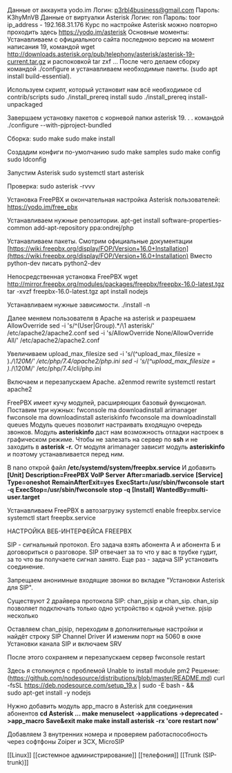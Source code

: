 Данные от аккаунта yodo.im
Логин: p3rbl4business@gmail.com
Пароль: K3hyMnVB
Данные от виртуалки Asterisk 
Логин: ron 
Пароль: toor
ip_address - 192.168.31.176
Курс по настройке Asterisk можно повторно проходить здесь https://yodo.im/asterisk 
Основные моменты: 
Устанавливаем с официального сайта последнюю версию на момент написания 19, командой wget http://downloads.asterisk.org/pub/telephony/asterisk/asterisk-19-current.tar.gz и распоковкой tar zxf ... После чего делаем сборку командой ./configure и устанавливаем необходимые пакеты. (sudo apt install build-essential).

Используем скрипт, который установит нам всё необходимое 
cd contrib/scripts
sudo ./install_prereq install
sudo ./install_prereq install-unpackaged

Завершаем установку пакетов с корневой папки asterisk 19. . . командой ./configure --with-pjproject-bundled

Сборка:
sudo make 
sudo make install 

Создадим конфиги по-умолчанию
sudo make samples
sudo make config
sudo ldconfig

Запустим Asterisk 
sudo systemctl start asterisk

Проверка: 
sudo asterisk -rvvv

Установка FreePBX и окончательная настройка Asterisk пользователей:
https://yodo.im/free_pbx

Устанавливаем нужные репозитории.
apt-get install software-properties-common
add-apt-repository ppa:ondrej/php

Устанавливаем пакеты.
Смотрим официальные документации
[https://wiki.freepbx.org/display/FOP/Version+16.0+Installation](https://wiki.freepbx.org/display/FOP/Version+16.0+Installation)
Вместо python-dev писать python2-dev

Непосредственная установка FreePBX
wget http://mirror.freepbx.org/modules/packages/freepbx/freepbx-16.0-latest.tgz
tar -xvzf freepbx-16.0-latest.tgz
apt install nodejs

Устанавливаем нужные зависимости.
./install -n

Далее меняем пользователя в Apache на asterisk и разрешаем AllowOverride
sed -i 's/^\(User\|Group\).*/\1 asterisk/' /etc/apache2/apache2.conf
sed -i 's/AllowOverride None/AllowOverride All/' /etc/apache2/apache2.conf

Увеличиваем upload_max_filesize
sed -i 's/\(^upload_max_filesize = \).*/\120M/' /etc/php/7.4/apache2/php.ini
sed -i 's/\(^upload_max_filesize = \).*/\120M/' /etc/php/7.4/cli/php.ini

Включаем и перезапускаем Apache.
a2enmod rewrite
systemctl restart apache2

FreePBX имеет кучу модулей, расширяющих базовый функционал. Поставим три нужных:
fwconsole ma downloadinstall arimanager
fwconsole ma downloadinstall asteriskinfo
fwconsole ma downloadinstall queues
Модуль queues позволит настраивать входящую очередь звонков. Модуль **asteriskinfo** даст нам возможность отладки настроек в графическом режиме. Чтобы не залезать на сервер по **ssh** и не заходить в **asterisk -r.** От модуля arimanager зависит модуль **asteriskinfo** и поэтому устанавливается перед ним.

В nano открой файл **/etc/systemd/system/freepbx.service**
И добавить 
**[Unit]**
**Description=FreePBX VoIP Server**
**After=mariadb.service**
**[Service]**
**Type=oneshot**
**RemainAfterExit=yes**
**ExecStart=/usr/sbin/fwconsole** **start -q**
**ExecStop=/usr/sbin/fwconsole** **stop -q**
**[Install]**
**WantedBy=multi-user.target**

Устанавливаем FreePBX в автозагрузку 
systemctl enable freepbx.service
systemctl start freepbx.service

НАСТРОЙКА ВЕБ-ИНТЕРФЕЙСА FREEPBX

SIP - сигнальный протокол. Его задача взять абонента А и абонента Б и договориться о разговоре. SIP отвечает за то что у вас в трубке гудит, за то что вы получаете сигнал занято.
Еще раз - задача SIP установить соединение.

Запрещаем анонимные входящие звонки во вкладке "Установки Asterisk для SIP".

Существуют 2 драйвера протокола SIP: chan_pjsip и chan_sip.
chan_sip позволяет подключать только одно устройство к одной учетке.
pjsip несколько

Оставляем chan_pjsip, переходим в дополнительные настройки и найдёт строку SIP Channel Driver
И изменим порт на 5060 в окне Установки канала SIP и включаем SRV 

После этого сохраняем и перезапускаем сервер fwconsole restart

Здесь я столкнулся с проблемой Unable to install module pm2 
Решение: 
(https://github.com/nodesource/distributions/blob/master/README.md)
curl -fsSL https://deb.nodesource.com/setup_19.x | sudo -E bash - &&\
sudo apt-get install -y nodejs

Нужно добавить модуль app_macro в Asterisk для соединения абонентов
**cd Asterisk ...
make menuselect
->applications 
->deprecated
->app_macro**
**Save&exit
make
make install
asterisk -rx 'core restart now'**

Добавляем 3 внутренних номера и проверяем работаспособность через софтфоны Zoiper и 3CX, MicroSIP




[[Linux]] [[системное администрирование]] [[телефония]] [[Trunk (SIP-trunk)]] 